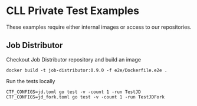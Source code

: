 # CLL Private Test Examples

These examples require either internal images or access to our repositories.


## Job Distributor
Checkout Job Distributor repository and build an image
```
docker build -t job-distributor:0.9.0 -f e2e/Dockerfile.e2e .
```

Run the tests locally
```
CTF_CONFIGS=jd.toml go test -v -count 1 -run TestJD
CTF_CONFIGS=jd_fork.toml go test -v -count 1 -run TestJDFork
```
